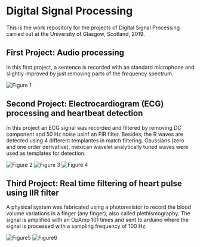 # Digital Signal Processing
This is the work repository for the projects of Digital Signal Processing carried out at the University of Glasgow, Scotland, 2019.

## First Project: Audio processing

In this first project, a sentence is recorded with an standard microphone and slightly improved by just removing parts of the frequency spectrum. 

![Figure 1](https://github.com/GGChe/DigitalSignalProcessing/blob/master/Pictures/Figure1.png)


## Second Project: Electrocardiogram (ECG) processing and heartbeat detection

In this project an ECG signal was recorded and filtered by removing DC component and 50 Hz noise usinf an FIR filter. Besides, the R waves are detected using 4 different templantes in match filtering. Gaussians (zero and one order derivative), mexican wavelet analytically tuned waves were used as templates for detection.


![Figure 2](https://github.com/GGChe/DigitalSignalProcessing/blob/master/Pictures/Figure2.png)
![Figure 3](https://github.com/GGChe/DigitalSignalProcessing/blob/master/Pictures/Figure3.png)
![Figure 4](https://github.com/GGChe/DigitalSignalProcessing/blob/master/Pictures/Figure4.png)




## Third Project: Real time filtering of heart pulse using IIR filter

A physical system was fabricated using a photoresistor to record the blood volume variations in a finger (any finger), also called plethismography. The signal is amplified with an OpAmp 101 times and sent to arduino where the signal is processed with a sampling frequency of 100 Hz. 

![Figure5](https://github.com/GGChe/DigitalSignalProcessing/blob/master/Pictures/IIRDesign_Fig_1.png)
![Figure6](https://github.com/GGChe/DigitalSignalProcessing/blob/master/Pictures/IIRDesign_Fig_2.png)



